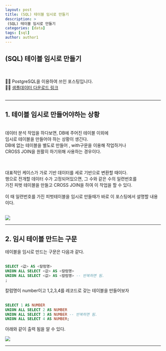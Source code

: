 ```yaml
---
layout: post
title: (SQL) 테이블 임시로 만들기
description: >
 (SQL) 테이블 임시로 만들기
categories: [data] 
tags: [sql]
author: author1
---
```



 (SQL) 테이블 임시로 만들기
---

<br>

✋🏾 PostgreSQL을 이용하여 쓰인 포스팅입니다. <br>
✋🏾 [샘플데이터 다운로드 링크](https://datata29.github.io/data/2021/03/14/SQL3/)
<br>
<br>

---


## 1. 테이블 임시로 만들어야하는 상황

<br>
데이터 분석 작업을 하다보면, DB에 주어진 테이블 이외에 <br>임시로 테이블을 만들어야 하는 상황이 생긴다.  <br>
DB에 없는 테이블을 별도로 만들어 , with구문을 이용해 작업하거나 <br>CROSS JOIN을 원활히 하기위해 사용하는 경우이다.<br>
<br><br>

대표적인 케이스가 가로 기반 데이터를 세로 기반으로 변환할 때이다. <br>
행으로 전개할 데이터 수가 고정되어있으면, 그 수와 같은 수의 일련번호를 <br> 가진 피벗 테이블을 만들고 CROSS JOIN을 하여
이 작업을 할 수 있다.<br><br> 이 때 일련번호를 가진 피벗테이블을 임시로 만들때가 바로 이 포스팅에서 설명할 내용이다. <br><br>


<img src="{{ site.baseurl }}/assets/img/SQL13_001.jpeg">


---


## 2. 임시 테이블 만드는 구문

테이블을 임시로 만드는 구문은 다음과 같다.<br><br>

```sql
SELECT <값> AS <칼럼명>
UNION ALL SELECT <값> AS <칼럼명>
UNION ALL SELECT <값> AS <칼럼명> -- 반복하면 됨.
;
```

칼럼명이 number이고 1,2,3,4를 레코드로 갖는 테이블을 만들어보자<br><br>


```sql
SELECT 1 AS NUMBER
UNION ALL SELECT 2 AS NUMBER
UNION ALL SELECT 3 AS NUMBER -- 반복하면 됨.
UNION ALL SELECT 4 AS NUMBER;
```

아래와 같이 출력 됨을 알 수 있다.

<img src="{{ site.baseurl }}/assets/img/number.jpeg">


---


